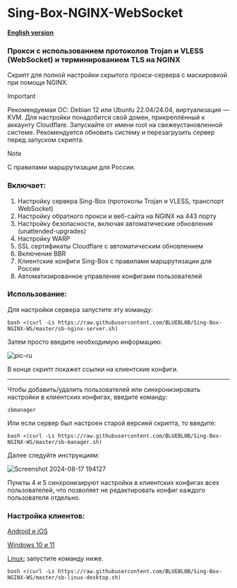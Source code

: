 # Sing-Box-NGINX-WebSocket

[**English version**](https://github.com/BLUEBL0B/Sing-Box-NGINX-WS/blob/main/README-ENG.md)

### Прокси с использованием протоколов Trojan и VLESS (WebSocket) и терминированием TLS на NGINX
Скрипт для полной настройки скрытого прокси-сервера с маскировкой при помощи NGINX.

> [!IMPORTANT]
> Рекомендуемая ОС: Debian 12 или Ubuntu 22.04/24.04, виртуализация — KVM. Для настройки понадобится свой домен, прикреплённый к аккаунту Cloudflare. Запускайте от имени root на свежеустановленной системе. Рекомендуется обновить систему и перезагрузить сервер перед запуском скрипта.

> [!NOTE]
> С правилами маршрутизации для России.
 
### Включает:
1) Настройку сервера Sing-Box (протоколы Trojan и VLESS, транспорт WebSocket)
2) Настройку обратного прокси и веб-сайта на NGINX на 443 порту
3) Настройку безопасности, включая автоматические обновления (unattended-upgrades)
4) Настройку WARP
5) SSL сертификаты Cloudflare с автоматическим обновлением
6) Включение BBR
7) Клиентские конфиги Sing-Box с правилами маршрутизации для России
8) Автоматизированное управление конфигами пользователей
 
### Использование:

Для настройки сервера запустите эту команду:

```
bash <(curl -Ls https://raw.githubusercontent.com/BLUEBL0B/Sing-Box-NGINX-WS/master/sb-nginx-server.sh)
```

Затем просто введите необходимую информацию:

![pic-ru](https://github.com/user-attachments/assets/0ead575d-2b63-4761-921d-2791b666bf67)

В конце скрипт покажет ссылки на клиентские конфиги.

-----

Чтобы добавить/удалить пользователей или синхронизировать настройки в клиентских конфигах, введите команду:

```
sbmanager
```

Или если сервер был настроен старой версией скрипта, то введите:

```
bash <(curl -Ls https://raw.githubusercontent.com/BLUEBL0B/Sing-Box-NGINX-WS/master/sb-manager.sh)
```

Далее следуйте инструкциям:

![Screenshot 2024-08-17 194127](https://github.com/user-attachments/assets/4869aa7c-13de-47e0-8abc-3d2745d4f716)

Пункты 4 и 5 синхронизируют настройки в клиентских конфигах всех пользователей, что позволяет не редактировать конфиг каждого пользователя отдельно.

### Настройка клиентов:
[Android и iOS](https://github.com/BLUEBL0B/Sing-Box-NGINX-WS/blob/main/Client-Guidelines/Sing-Box-Android-iOS-ru.pdf)

[Windows 10 и 11](https://github.com/BLUEBL0B/Sing-Box-NGINX-WS/blob/main/Client-Guidelines/Sing-Box-Windows-10-11-ru.pdf)

[Linux:](https://github.com/BLUEBL0B/Sing-Box-NGINX-WS/tree/main?tab=readme-ov-file#%D0%BD%D0%B0%D1%81%D1%82%D1%80%D0%BE%D0%B9%D0%BA%D0%B0-%D0%BA%D0%BB%D0%B8%D0%B5%D0%BD%D1%82%D0%BE%D0%B2) запустите команду ниже.
```
bash <(curl -Ls https://raw.githubusercontent.com/BLUEBL0B/Sing-Box-NGINX-WS/master/sb-linux-desktop.sh)
```
